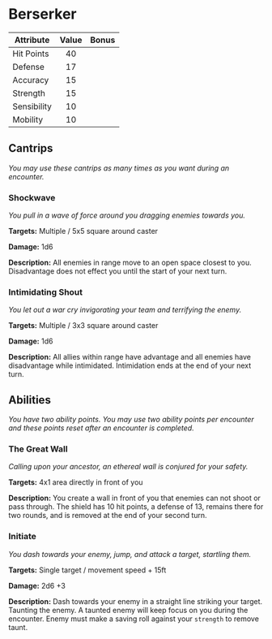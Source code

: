 # Berserker

  |Attribute|Value|Bonus|
  |---| :---: | :---: |
  |Hit Points|40|<center> </center>|
  |Defense|17|<center> </center>|
  |Accuracy|15|<center> </center>|
  |Strength|15|<center> </center>|
  |Sensibility|10|<center> </center>|
  |Mobility|10|<center> </center>|

## Cantrips
  _You may use these cantrips as many times as you want during an encounter._

### Shockwave
  _You pull in a wave of force around you dragging enemies towards you._

  **Targets:** Multiple / 5x5 square around caster

  **Damage:** 1d6

  **Description:** All enemies in range move to an open space closest to you. Disadvantage does not effect you until the start of your next turn.

### Intimidating Shout

  _You let out a war cry invigorating your team and terrifying the enemy._

  **Targets:** Multiple / 3x3 square around caster

  **Damage:** 1d6

  **Description:** All allies within range have advantage and all enemies have disadvantage while intimidated. Intimidation ends at the end of your next turn.

## Abilities
  _You have two ability points.  You may use two ability points per encounter and these points reset after an encounter is completed._

### The Great Wall
  _Calling upon your ancestor, an ethereal wall is conjured for your safety._

  **Targets:** 4x1 area directly in front of you

  **Description:** You create a wall in front of you that enemies can not shoot or pass through. The shield has 10 hit points, a defense of 13, remains there for two rounds, and is removed at the end of your second turn.

### Initiate

  _You dash towards your enemy, jump, and attack a target, startling them._

  **Targets:** Single target / movement speed + 15ft

  **Damage:** 2d6 +3

  **Description:** Dash towards your enemy in a straight line striking your target. Taunting the enemy. A taunted enemy will keep focus on you during the encounter.  Enemy must make a saving roll against your `strength` to remove taunt.
